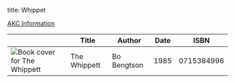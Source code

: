 title: Whippet

[AKC Information](https://www.akc.org/dog-breeds/whippet/)

| |  Title | Author | Date | ISBN |
| - | ----  | ------ | ---- | ---- |
|![Book cover for The Whippett](https://covers.openlibrary.org/b/isbn/0715384996.jpg)|The Whippett|Bo Bengtson|1985|0715384996|

